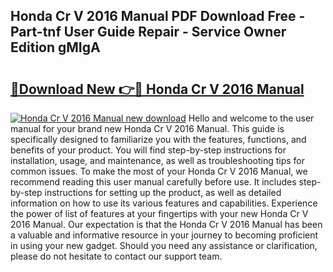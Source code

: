 ## Honda Cr V 2016 Manual PDF Download Free - Part-tnf User Guide Repair - Service Owner Edition gMIgA

# <h2><a href="http://bc15604.oget.top/?id=Honda+Cr+V+2016+Manual">🔗Download New 👉🔴 Honda Cr V 2016 Manual</a></h2>

[![Honda Cr V 2016 Manual new download](https://i.imgur.com/5g1atiW.png)](http://bc15604.oget.top/?id=Honda+Cr+V+2016+Manual)
Hello and welcome to the user manual for your brand new Honda Cr V 2016 Manual. This guide is specifically designed to familiarize you with the features, functions, and benefits of your product. You will find step-by-step instructions for installation, usage, and maintenance, as well as troubleshooting tips for common issues. To make the most of your Honda Cr V 2016 Manual, we recommend reading this user manual carefully before use. It includes step-by-step instructions for setting up the product, as well as detailed information on how to use its various features and capabilities. Experience the power of list of features at your fingertips with your new Honda Cr V 2016 Manual. Our expectation is that the Honda Cr V 2016 Manual has been a valuable and informative resource in your journey to becoming proficient in using your new gadget. Should you need any assistance or clarification, please do not hesitate to contact our support team.
